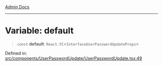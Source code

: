 [Admin Docs](/)

***

# Variable: default

> `const` **default**: `React.FC`\<`InterfaceUserPasswordUpdateProps`\>

Defined in: [src/components/UserPasswordUpdate/UserPasswordUpdate.tsx:49](https://github.com/PalisadoesFoundation/talawa-admin/blob/main/src/components/UserPasswordUpdate/UserPasswordUpdate.tsx#L49)
